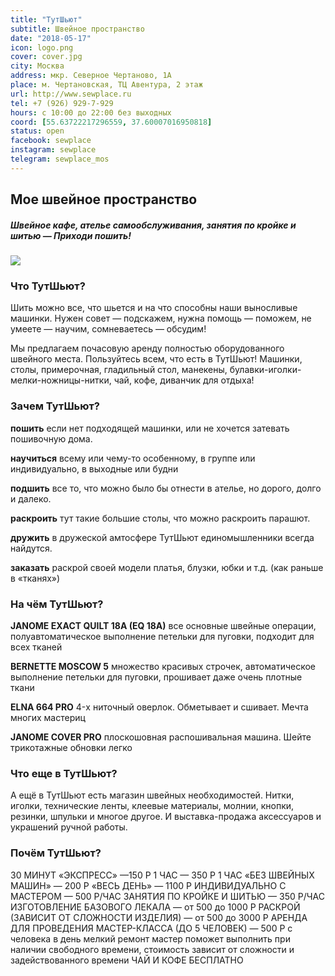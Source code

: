 ```yaml
---
title: "ТутШьют"
subtitle: Швейное пространство
date: "2018-05-17"
icon: logo.png
cover: cover.jpg
city: Москва
address: мкр. Северное Чертаново, 1А
place: м. Чертановская, ТЦ Авентура, 2 этаж
url: http://www.sewplace.ru
tel: +7 (926) 929-7-929
hours: с 10:00 до 22:00 без выходных
coord: [55.63722217296559, 37.60007016950818]
status: open
facebook: sewplace
instagram: sewplace
telegram: sewplace_mos
---
```


## Мое швейное пространство

##### Швейное кафе, ателье самообслуживания, занятия по кройке и шитью — Приходи пошить!

### ![](./images/8bez-imeni-1.jpg)

### Что ТутШьют?

Шить можно все, что шьется и на что способны наши выносливые машинки. Нужен совет — подскажем, нужна помощь — поможем, не умеете — научим, сомневаетесь — обсудим!

Мы предлагаем почасовую аренду полностью оборудованного швейного места. Пользуйтесь всем, что есть в ТутШьют! Машинки, столы, примерочная, гладильный стол, манекены, булавки-иголки-мелки-ножницы-нитки, чай, кофе, диванчик для отдыха!

### Зачем ТутШьют?

**пошить** если нет подходящей машинки, или не хочется затевать пошивочную дома.

**научиться** всему или чему-то особенному, в группе или индивидуально, в выходные или будни

**подшить** все то, что можно было бы отнести в ателье, но дорого, долго и далеко.

**раскроить** тут такие большие столы, что можно раскроить парашют.

**дружить** в дружеской амтосфере ТутШьют единомышленники всегда найдутся.

**заказать** раскрой своей модели платья, блузки, юбки и т.д. (как раньше в «тканях»)

### На чём ТутШьют?

**JANOME EXACT QUILT 18A (EQ 18A)** все основные швейные операции, полуавтоматическое выполнение петельки для пуговки, подходит для всех тканей

**BERNETTE MOSCOW 5** множество красивых строчек, автоматическое выполнение петельки для пуговки, прошивает даже очень плотные ткани

**ELNA 664 PRO** 4-х ниточный оверлок. Обметывает и сшивает. Мечта многих мастериц

**JANOME COVER PRO** плоскошовная распошивальная машина. Шейте трикотажные обновки легко

### Что еще в ТутШьют?

А ещё в ТутШьют есть магазин швейных необходимостей. Нитки, иголки, технические ленты, клеевые материалы, молнии, кнопки, резинки, шпульки и многое другое. И выставка-продажа аксессуаров и украшений ручной работы.

### Почём ТутШьют?

30 МИНУТ «ЭКСПРЕСС» —150 P 1 ЧАС — 350 P 1 ЧАС «БЕЗ ШВЕЙНЫХ МАШИН» — 200 P «ВЕСЬ ДЕНЬ» — 1100 P ИНДИВИДУАЛЬНО С МАСТЕРОМ — 500 P/ЧАС ЗАНЯТИЯ ПО КРОЙКЕ И ШИТЬЮ — 350 P/ЧАС ИЗГОТОВЛЕНИЕ БАЗОВОГО ЛЕКАЛА — от 500 до 1000 P РАСКРОЙ (ЗАВИСИТ ОТ СЛОЖНОСТИ ИЗДЕЛИЯ) — от 500 до 3000 P АРЕНДА ДЛЯ ПРОВЕДЕНИЯ МАСТЕР-КЛАССА (ДО 5 ЧЕЛОВЕК) — 500 P с человека в день мелкий ремонт мастер поможет выполнить при наличии свободного времени, стоимость зависит от сложности и задействованного времени ЧАЙ И КОФЕ БЕСПЛАТНО
